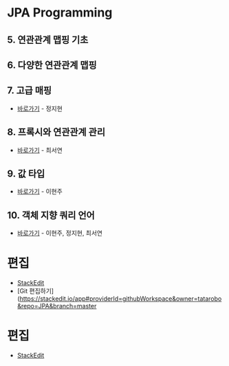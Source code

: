 # JPA Programming

## 5. 연관관계 맵핑 기초

## 6. 다양한 연관관계 맵핑

## 7. 고급 매핑
* [바로가기](https://github.com/tatarobo/JPA/blob/master/JPA/7.advancedMapping.md) - 정지현

## 8. 프록시와 연관관계 관리
* [바로가기](https://github.com/tatarobo/JPA/blob/master/JPA/8.proxy.md) - 최서연

## 9. 값 타입
* [바로가기](https://github.com/tatarobo/JPA/blob/master/JPA/9.valueType.md) - 이현주

## 10. 객체 지향 쿼리 언어
* [바로가기](https://github.com/tatarobo/JPA/blob/master/JPA/10.OQL.md) - 이현주, 정지현, 최서연

# 편집
* [StackEdit](http://stackedit.io)
* [Git 편집하기](https://stackedit.io/app#providerId=githubWorkspace&owner=tatarobo&repo=JPA&branch=master

# 편집
* [StackEdit](http://stackedit.io)
<!--stackedit_data:
eyJoaXN0b3J5IjpbLTEzMjIzOTA3NTAsLTM2NTQxNzgyNCwtNj
U3NjM3NTE2XX0=
-->
